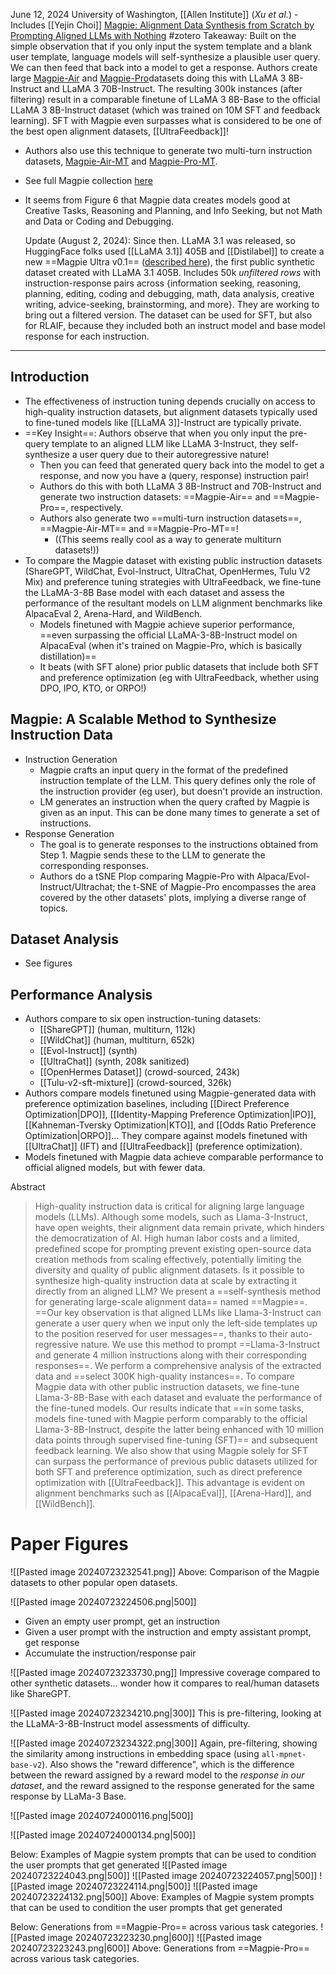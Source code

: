 June 12, 2024
University of Washington, [[Allen Institute]] (*Xu et al.*) - Includes [[Yejin Choi]]
[Magpie: Alignment Data Synthesis from Scratch by Prompting Aligned LLMs with Nothing](https://arxiv.org/abs/2406.08464)
#zotero 
Takeaway: Built on the simple observation that if you only input the system template and a blank user template, language models will self-synthesize a plausible user query. We can then feed that back into a model to get a response. Authors create large [Magpie-Air](https://huggingface.co/datasets/Magpie-Align/Magpie-Air-300K-Filtered) and [Magpie-Pro](https://huggingface.co/datasets/Magpie-Align/Magpie-Pro-300K-Filtered)datasets doing this with LLaMA 3 8B-Instruct and LLaMA 3 70B-Instruct. The resulting 300k  instances (after filtering) result in a comparable finetune of LLaMA 3 8B-Base to the official LLaMA 3 8B-Instruct dataset (which was trained on 10M SFT and feedback learning). SFT with Magpie even surpasses what is considered to be one of the best open alignment datasets, [[UltraFeedback]]!
- Authors also use this technique to generate two multi-turn instruction datasets, [Magpie-Air-MT](https://huggingface.co/datasets/Magpie-Align/Magpie-Air-MT-300K-v0.1) and [Magpie-Pro-MT](https://huggingface.co/datasets/Magpie-Align/Magpie-Pro-MT-300K-v0.1).
- See full Magpie collection [here](https://huggingface.co/Magpie-Align)
- It seems from Figure 6 that Magpie data creates models good at Creative Tasks, Reasoning and Planning, and Info Seeking, but not Math and Data or Coding and Debugging.


	Update (August 2, 2024): Since then. LLaMA 3.1 was released, so HuggingFace folks used [[LLaMA 3.1]] 405B and [[Distilabel]] to create a new ==Magpie Ultra v0.1== ([described here](https://x.com/gabrielmbmb_/status/1819398254867489001)), the first public synthetic dataset created with LLaMA 3.1 405B. Includes 50k *unfiltered rows* with instruction-response pairs across {information seeking, reasoning, planning, editing, coding and debugging, math, data analysis, creative writing, advice-seeking, brainstorming, and more}. They are working to bring out a filtered version. The dataset can be used for SFT, but also for RLAIF, because they included both an instruct model and base model response for each instruction.

---
## Introduction
- The effectiveness of instruction tuning depends crucially on access to high-quality instruction datasets, but alignment datasets typically used to fine-tuned models like [[LLaMA 3]]-Instruct are typically private.
- ==Key Insight==: Authors observe that when you only input the pre-query template to an aligned LLM like LLaMA 3-Instruct, they self-synthesize a user query due to their autoregressive nature! 
	- Then you can feed that generated query back into the model to get a response, and now you have a (query, response) instruction pair!
	- Authors do this with both LLaMA 3 8B-Instruct and 70B-Instruct and generate two instruction datasets: ==Magpie-Air== and ==Magpie-Pro==, respectively.
	- Authors also generate two ==multi-turn instruction datasets==, ==Magpie-Air-MT== and ==Magpie-Pro-MT==!
		- ((This seems really cool as a way to generate multiturn datasets!))
- To compare the Magpie dataset with existing public instruction datasets (ShareGPT, WildChat, Evol-Instruct, UltraChat, OpenHermes, Tulu V2 Mix) and preference tuning strategies with UltraFeedback, we fine-tune the LLaMA-3-8B Base model with each dataset and assess the performance of the resultant models on LLM alignment benchmarks like AlpacaEval 2, Arena-Hard, and WildBench.
	- Models finetuned with Magpie achieve superior performance, ==even surpassing the official LLaMA-3-8B-Instruct model on AlpacaEval (when it's trained on Magpie-Pro, which is basically distillation)==
	- It beats (with SFT alone) prior public datasets that include both SFT and preference optimization (eg with UltraFeedback, whether using DPO, IPO, KTO, or ORPO!) 

## Magpie: A Scalable Method to Synthesize Instruction Data
- Instruction Generation
	- Magpie crafts an input query in the format of the predefined instruction template of the LLM. This query defines only the role of the instruction provider (eg user), but doesn't provide an instruction.
	- LM generates an instruction when the query crafted by Magpie is given as an input. This can be done many times to generate a set of instructions.
- Response Generation
	- The goal is to generate responses to the instructions obtained from Step 1. Magpie sends these to the LLM to generate the corresponding responses.
	- Authors do a tSNE Plop comparing Magpie-Pro with Alpaca/Evol-Instruct/Ultrachat; the t-SNE of Magpie-Pro encompasses the area covered by the other datasets' plots, implying a diverse range of topics.

## Dataset Analysis
- See figures

## Performance Analysis
- Authors compare to six open instruction-tuning datasets:
	- [[ShareGPT]] (human, multiturn, 112k)
	- [[WildChat]] (human, multiturn, 652k)
	- [[Evol-Instruct]] (synth)
	- [[UltraChat]] (synth, 208k sanitized)
	- [[OpenHermes Dataset]] (crowd-sourced, 243k)
	- [[Tulu-v2-sft-mixture]] (crowd-sourced, 326k)
- Authors compare models finetuned using Magpie-generated data with preference optimization baselines, including  [[Direct Preference Optimization|DPO]], [[Identity-Mapping Preference Optimization|IPO]], [[Kahneman-Tversky Optimization|KTO]], and [[Odds Ratio Preference Optimization|ORPO]]... They compare against models finetuned with [[UltraChat]] (IFT) and [[UltraFeedback]] (preference optimization).
- Models finetuned with Magpie data achieve comparable performance to official aligned models, but with fewer data.


Abstract
> High-quality instruction data is critical for aligning large language models (LLMs). Although some models, such as Llama-3-Instruct, have open weights, their alignment data remain private, which hinders the democratization of AI. High human labor costs and a limited, predefined scope for prompting prevent existing open-source data creation methods from scaling effectively, potentially limiting the diversity and quality of public alignment datasets. Is it possible to synthesize high-quality instruction data at scale by extracting it directly from an aligned LLM? We present a ==self-synthesis method for generating large-scale alignment data== named ==Magpie==. ==Our key observation is that aligned LLMs like Llama-3-Instruct can generate a user query when we input only the left-side templates up to the position reserved for user messages==, thanks to their auto-regressive nature. We use this method to prompt ==Llama-3-Instruct and generate 4 million instructions along with their corresponding responses==. We perform a comprehensive analysis of the extracted data and ==select 300K high-quality instances==. To compare Magpie data with other public instruction datasets, we fine-tune Llama-3-8B-Base with each dataset and evaluate the performance of the fine-tuned models. Our results indicate that ==in some tasks, models fine-tuned with Magpie perform comparably to the official Llama-3-8B-Instruct, despite the latter being enhanced with 10 million data points through supervised fine-tuning (SFT)== and subsequent feedback learning. We also show that using Magpie solely for SFT can surpass the performance of previous public datasets utilized for both SFT and preference optimization, such as direct preference optimization with [[UltraFeedback]]. This advantage is evident on alignment benchmarks such as [[AlpacaEval]], [[Arena-Hard]], and [[WildBench]].


# Paper Figures

![[Pasted image 20240723232541.png]]
Above: Comparison of the Magpie datasets to other popular open datasets.

![[Pasted image 20240723224506.png|500]]
- Given an empty user prompt, get an instruction
- Given a user prompt with the instruction and empty assistant prompt, get response
- Accumulate the instruction/response pair

![[Pasted image 20240723233730.png]]
Impressive coverage compared to other synthetic datasets... wonder how it compares to real/human datasets like ShareGPT.

![[Pasted image 20240723234210.png|300]]
This is pre-filtering, looking at the LLaMA-3-8B-Instruct model assessments of difficulty.

![[Pasted image 20240723234322.png|300]]
Again, pre-filtering, showing the similarity among instructions in embedding space (using `all-mpnet-base-v2`). Also shows the "reward difference", which is the difference between the reward assigned by a reward model to the *response in our dataset*, and the reward assigned to the response generated for the same response by LLaMa-3 Base.

![[Pasted image 20240724000116.png|500]]

![[Pasted image 20240724000134.png|500]]


Below: Examples of Magpie system prompts that can be used to condition the user prompts that get generated
![[Pasted image 20240723224043.png|500]]
![[Pasted image 20240723224057.png|500]]
![[Pasted image 20240723224114.png|500]]
![[Pasted image 20240723224132.png|500]]
Above: Examples of Magpie system prompts that can be used to condition the user prompts that get generated


Below: Generations from ==Magpie-Pro== across various task categories.
![[Pasted image 20240723223230.png|600]]
![[Pasted image 20240723223243.png|600]]
Above: Generations from ==Magpie-Pro== across various task categories.